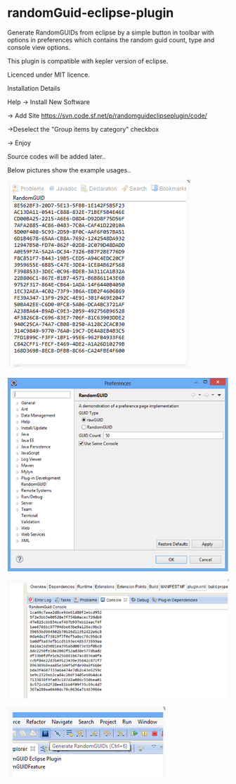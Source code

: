 # randomGuid-eclipse-plugin

Generate RandomGUIDs from eclipse by a simple button in toolbar with options in preferences which contains the random guid count, type and console view options.

This plugin is compatible with kepler version of eclipse.

Licenced under MIT licence.

Installation Details

Help -> Install New Software 

-> Add Site 
https://svn.code.sf.net/p/randomguideclipseplugin/code/ 

->Deselect the "Group items by category" checkbox

-> Enjoy

Source codes will be added later..

Below pictures show the example usages..

![alt tag](https://raw.githubusercontent.com/talipkorkmaz/randomGuid-eclipse-plugin/master/images/screenshot1.PNG)

![alt tag](https://raw.githubusercontent.com/talipkorkmaz/randomGuid-eclipse-plugin/master/images/screenshot2.PNG)

![alt tag](https://raw.githubusercontent.com/talipkorkmaz/randomGuid-eclipse-plugin/master/images/screenshot3.PNG)

![alt tag](https://raw.githubusercontent.com/talipkorkmaz/randomGuid-eclipse-plugin/master/images/screenshot4.PNG)